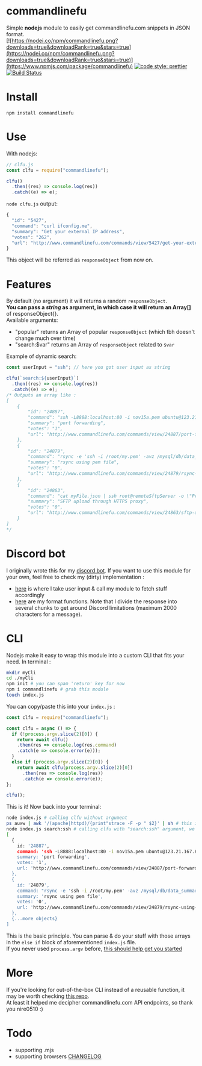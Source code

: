 # commandlinefu

Simple **nodejs** module to easily get commandlinefu.com snippets in JSON format.  
[![https://nodei.co/npm/commandlinefu.png?downloads=true&downloadRank=true&stars=true](https://nodei.co/npm/commandlinefu.png?downloads=true&downloadRank=true&stars=true)](https://www.npmjs.com/package/commandlinefu)
[![code style: prettier](https://img.shields.io/badge/code_style-prettier-ff69b4.svg?style=flat-square)](https://github.com/prettier/prettier)
[![Build Status](https://travis-ci.org/TheRealBarenziah/commandlinefu.svg?branch=master)](https://travis-ci.org/TheRealBarenziah/commandlinefu)

# Install

`npm install commandlinefu`

# Use

With nodejs:

```javascript
// clfu.js
const clfu = require("commandlinefu");

clfu()
  .then((res) => console.log(res))
  .catch((e) => e);
```

`node clfu.js` output:

```javascript
{
  "id": "5427",
  "command": "curl ifconfig.me",
  "summary": "Get your external IP address",
  "votes": "262",
  "url": "http://www.commandlinefu.com/commands/view/5427/get-your-external-ip-address"
}
```

This object will be referred as `responseObject` from now on.

# Features

By default (no argument) it will returns a random `responseObject`.  
**You can pass a _string_ as argument, in which case it will return an Array[]** of responseObject{}.  
Available arguments:

- "popular" returns an Array of popular `responseObject` (which tbh doesn't change much over time)
- "search:\$var" returns an Array of `responseObject` related to `$var`

Example of dynamic search:

```javascript
const userInput = "ssh"; // here you got user input as string

clfu(`search:${userInput}`)
  .then((res) => console.log(res))
  .catch((e) => e);
/* Outputs an array like : 
[
    {
        "id": "24887",
        "command": "ssh -L8888:localhost:80 -i nov15a.pem ubuntu@123.21.167.60",
        "summary": "port forwarding",
        "votes": "1",
        "url": "http://www.commandlinefu.com/commands/view/24887/port-forwarding"
    },
    {
        "id": "24879",
        "command": "rsync -e 'ssh -i /root/my.pem' -avz /mysql/db/data_summary.* ec2-1-2-4-9.compute-1.amazonaws.com:/mysql/test/",
        "summary": "rsync using pem file",
        "votes": "0",
        "url": "http://www.commandlinefu.com/commands/view/24879/rsync-using-pem-file"
    },
    {
        "id": "24863",
        "command": "cat myFile.json | ssh root@remoteSftpServer -o \"ProxyCommand=nc.openbsd -X connect -x proxyhost:proxyport %h %p\" 'cat > myFile.json'",
        "summary": "SFTP upload through HTTPS proxy",
        "votes": "0",
        "url": "http://www.commandlinefu.com/commands/view/24863/sftp-upload-through-https-proxy"
    }
]
*/
```

# Discord bot

I originally wrote this for my [discord bot](https://github.com/TheRealBarenziah/jdr9000). If you want to use this module for your own, feel free to check my (dirty) implementation :

- [here](https://github.com/TheRealBarenziah/jdr9000/blob/master/commands/clfu.js#L9) is where I take user input & call my module to fetch stuff accordingly
- [here](https://github.com/TheRealBarenziah/jdr9000/blob/master/utils/format.js#L18) are my format functions. Note that I divide the response into several chunks to get around Discord limitations (maximum 2000 characters for a message).

# CLI

Nodejs make it easy to wrap this module into a custom CLI that fits your need. In terminal :

```bash
mkdir myCli
cd ./myCli
npm init # you can spam 'return' key for now
npm i commandlinefu # grab this module
touch index.js
```

You can copy/paste this into your `index.js` :

```javascript
const clfu = require("commandlinefu");

const clfu = async () => {
  if (!process.argv.slice(2)[0]) {
    return await clfu()
    .then(res => console.log(res.command)
    .catch(e => console.error(e)));
  }
  else if (process.argv.slice(2)[0]) {
    return await clfu(process.argv.slice(2)[0])
      .then(res => console.log(res))
      .catch(e => console.error(e));
};

clfu();
```

This is it! Now back into your terminal:

```bash
node index.js # calling clfu without argument
ps auxw | awk '/(apache|httpd)/{print"strace -F -p " $2}' | sh # this is 'res.command' printed in stdout
node index.js search:ssh # calling clfu with "search:ssh" argument, we get an array like we're supposed to
[
  {
    id: '24887',
    command: 'ssh -L8888:localhost:80 -i nov15a.pem ubuntu@123.21.167.60',
    summary: 'port forwarding',
    votes: '1',
    url: 'http://www.commandlinefu.com/commands/view/24887/port-forwarding'
  },
  {
    id: '24879',
    command: "rsync -e 'ssh -i /root/my.pem' -avz /mysql/db/data_summary.* ec2-1-2-4-9.compute-1.amazonaws.com:/mysql/test/",
    summary: 'rsync using pem file',
    votes: '0',
    url: 'http://www.commandlinefu.com/commands/view/24879/rsync-using-pem-file'
  },
  {...more objects}
]
```

This is the basic principle. You can parse & do your stuff with those arrays in the `else if` block of aforementioned `index.js` file.  
If you never used `process.argv` before, [this should help get you started](https://nodejs.org/en/knowledge/command-line/how-to-parse-command-line-arguments/)

# More

If you're looking for out-of-the-box CLI instead of a reusable function, it may be worth checking [this repo](https://github.com/nire0510/clfu).  
At least it helped me decipher commandlinefu.com API endpoints, so thank you nire0510 :)

# Todo

- supporting .mjs
- supporting browsers
  [CHANGELOG](https://github.com/TheRealBarenziah/commandlinefu/blob/master/CHANGELOG.md)
